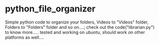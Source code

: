 # python_file_organizer

Simple python code to organize your folders,
Videos to "Videos" folder,
Folders to "Folders" folder
and so on....;
check out the code("librarian.py") to know more.....
tested and working on ubuntu, should work on other platforms as well....
